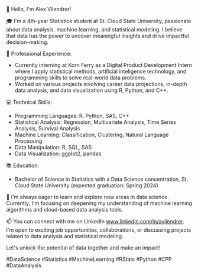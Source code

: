 👋 Hello, I'm Alex Vilendrer!

🎓 I'm a 4th-year Statistics student at St. Cloud State University, passionate about data analysis, machine learning, and statistical modeling. I believe that data has the power to uncover meaningful insights and drive impactful decision-making.

💼 Professional Experience:
- Currently interning at Korn Ferry as a Digital Product Development Intern where I apply statistical methods, artificial inteligence technology, and programming skills to solve real-world data problems.
- Worked on various projects involving career data projections, in-depth data analysis, and data visualization using R, Python, and C++.

💻 Technical Skills:
- Programming Languages: R, Python, SAS, C++
- Statistical Analysis: Regression, Multivariate Analysis, Time Series Analysis, Survival Analysis
- Machine Learning: Classification, Clustering, Natural Language Processing
- Data Manipulation: R, SQL, SAS
- Data Visualization: ggplot2, pandas

📚 Education:
- Bachelor of Science in Statistics with a Data Science concentration, St. Cloud State University (expected graduation: Spring 2024)

🌱 I'm always eager to learn and explore new areas in data science. Currently, I'm focusing on deepening my understanding of machine learning algorithms and cloud-based data analysis tools.

📫 You can connect with me on LinkedIn www.linkedin.com/in/avilendrer. I'm open to exciting job opportunities, collaborations, or discussing projects related to data analysis and statistical modeling.

Let's unlock the potential of data together and make an impact!

#DataScience #Statistics #MachineLearning #RStats #Python #CPP #DataAnalysis
